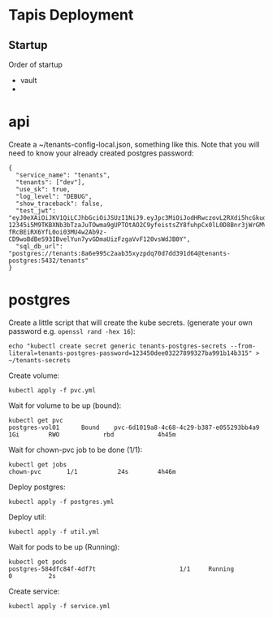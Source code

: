 # Tapis Deployment

## Startup 

Order of startup

- vault
- 


# api

  
Create a ~/tenants-config-local.json, something like this. Note that you will need to know your already created postgres password:
    
    {
      "service_name": "tenants",
      "tenants": ["dev"],
      "use_sk": true,
      "log_level": "DEBUG",
      "show_traceback": false,
      "test_jwt": "eyJ0eXAiOiJKV1QiLCJhbGciOiJSUzI1NiJ9.eyJpc3MiOiJodHRwczovL2RXdi5hcGkudGFwaXMuaW8vdG9rZW5zL3YzIiwic3ViIjoianN0dWJic0BkZXYiLCJ0YXBpcy90ZW5hbnRfaWQiOiJkZXYiLCJ0YXBpcy90b2tlbl90eXBlIjoiYWNjZXNzIiwidGFwaXMvZGVsZWdhdGlvbiI6ZmFsc2UsInRhcGlzL2RlbGVnYXRpb25fc3ViIjpudWxsLCJ0YXBpcy91c2VybmFtZSI6ImpzdHViYnMiLCJ0YXBpcy9hY2NvdW50X3R5cGUiOiJzZXJ2aWNlIiwiZXhwIjozMTQ5MDc4MDU2fQ.NoiGj7l8uCGhDyo-12345i5M9TKBXNb3bTzaJuTOwma9gUPTOtAO2C9yfeistsZY8fuhpCx0lL0D8Bnr3jWrGMVM_wGAKbF-fRcBEiRX6YfL0oi03MU4w2Ab9z-CD9woBdBeS93IBvelYun7yvGDmaUizFzgaVvF120vsWdJB0Y",
      "sql_db_url": "postgres://tenants:8a6e995c2aab35xyzpdq70d7dd391d64@tenants-postgres:5432/tenants"
    }

# postgres 

Create a little script that will create the kube secrets. (generate your own password e.g. `openssl rand -hex 16`): 

    echo "kubectl create secret generic tenants-postgres-secrets --from-literal=tenants-postgres-password=123450dee03227899327ba991b14b315" > ~/tenants-secrets


Create volume:

    kubectl apply -f pvc.yml

Wait for volume to be up (bound):

    kubectl get pvc
    postgres-vol01      Bound    pvc-6d1019a8-4c68-4c29-b387-e055293bb4a9   1Gi        RWO            rbd            4h45m

Wait for chown-pvc job to be done (1/1):

    kubectl get jobs
    chown-pvc       1/1           24s        4h46m

Deploy postgres:

    kubectl apply -f postgres.yml

Deploy util:

    kubectl apply -f util.yml


Wait for pods to be up (Running):

    kubectl get pods
    postgres-584dfc84f-4df7t                       1/1     Running             0          2s


Create service:

    kubectl apply -f service.yml

